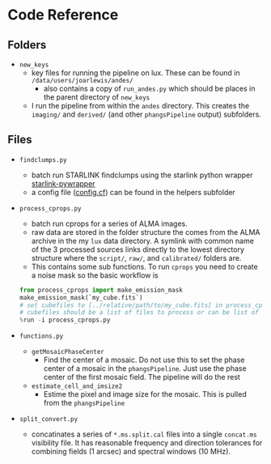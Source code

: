 # Code Reference

## Folders

- `new_keys`
  - key files for running the pipeline on lux. These can be found in `/data/users/joarlewis/andes/`
    - also contains a copy of `run_andes.py` which should be places in the parent directory of `new_keys`
  - I run the pipeline from within the `andes` directory. This creates the `imaging/` and `derived/` (and other `phangsPipeline` output) subfolders.

## Files
- `findclumps.py` 
  - batch run STARLINK findclumps using the starlink python wrapper [starlink-pywrapper](https://starlink-pywrapper.readthedocs.io/en/latest/)
  - a config file ([config.cf](https://github.com/johnarban/congenial_lux/blob/main/helpers/config.cf)) can be found in the helpers subfolder
  
- `process_cprops.py`
    - batch run cprops for a series of ALMA images. 
    - raw data are stored in the folder structure the comes from the ALMA archive in the my `lux` data directory. A symlink with common name of the 3 processed sources links directly to the lowest directory structure where the `script/`, `raw/`, and `calibrated/` folders are. 
    - This contains some sub functions. To run `cprops` you need to create a noise mask so the basic workflow is
    ```python
    from process_cprops import make_emission_mask
    make_emission_mask(`my_cube.fits`)
    # set cubefiles to [../relative/path/to/my_cube.fits] in process_cprops.py
    # cubefiles should be a list of files to process or can be list of single item, but must be a list
    %run -i process_cprops.py
    ```
 
- `functions.py`
    - `getMosaicPhaseCenter`
        - Find the center of a mosaic. Do not use this to set the phase center of a mosaic in the `phangsPipeline`. Just use the phase center of the first mosaic field. The pipeline will do the rest
    - `estimate_cell_and_imsize2`
        - Estime the pixel and image size for the mosaic. This is pulled from the `phangsPipeline`

- `split_convert.py`
    - concatinates a series of `*.ms.split.cal` files into a single `concat.ms` visibility file. It has reasonable frequency and direction tolerances for combining fields (1 arcsec) and spectral windows (10 MHz). 



